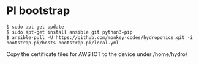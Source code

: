# PI bootstrap

```
$ sudo apt-get update
$ sudo apt-get install ansible git python3-pip
$ ansible-pull -U https://github.com/monkey-codes/hydroponics.git -i bootstrap-pi/hosts bootstrap-pi/local.yml
```

Copy the certificate files for AWS IOT to the device under /home/hydro/

